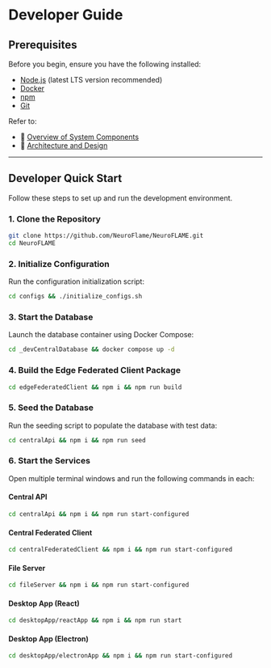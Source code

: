 # **Developer Guide**

## **Prerequisites**
Before you begin, ensure you have the following installed:
- [Node.js](https://nodejs.org/) (latest LTS version recommended)
- [Docker](https://www.docker.com/)
- [npm](https://www.npmjs.com/)
- [Git](https://git-scm.com/)

Refer to:
- 📖 [Overview of System Components](./overview-system-components.md)
- 📖 [Architecture and Design](./architecture-and-design.md)

---

## **Developer Quick Start**
Follow these steps to set up and run the development environment.

### **1. Clone the Repository**
```bash
git clone https://github.com/NeuroFlame/NeuroFLAME.git
cd NeuroFLAME
```

### **2. Initialize Configuration**
Run the configuration initialization script:
```bash
cd configs && ./initialize_configs.sh
```

### **3. Start the Database**
Launch the database container using Docker Compose:
```bash
cd _devCentralDatabase && docker compose up -d
```

### **4. Build the Edge Federated Client Package**
```bash
cd edgeFederatedClient && npm i && npm run build
```

### **5. Seed the Database**
Run the seeding script to populate the database with test data:
```bash
cd centralApi && npm i && npm run seed
```

### **6. Start the Services**
Open multiple terminal windows and run the following commands in each:

#### **Central API**
```bash
cd centralApi && npm i && npm run start-configured
```

#### **Central Federated Client**
```bash
cd centralFederatedClient && npm i && npm run start-configured
```

#### **File Server**
```bash
cd fileServer && npm i && npm run start-configured
```

#### **Desktop App (React)**
```bash
cd desktopApp/reactApp && npm i && npm run start
```

#### **Desktop App (Electron)**
```bash
cd desktopApp/electronApp && npm i && npm run start-configured
```

